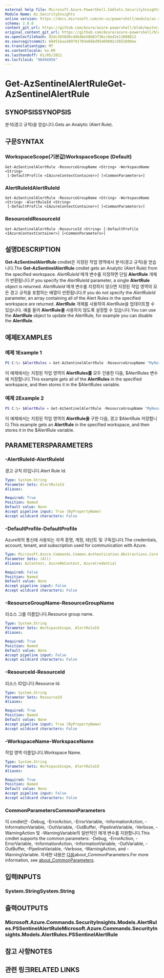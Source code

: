 ```yaml
---
external help file: Microsoft.Azure.PowerShell.Cmdlets.SecurityInsights.dll-Help.xml
Module Name: Az.SecurityInsights
online version: https://docs.microsoft.com/en-us/powershell/module/az.securityinsights/get-azsentinelalertrule
schema: 2.0.0
content_git_url: https://github.com/Azure/azure-powershell/blob/master/src/SecurityInsights/SecurityInsights/help/Get-AzSentinelAlertRule.md
original_content_git_url: https://github.com/Azure/azure-powershell/blob/master/src/SecurityInsights/SecurityInsights/help/Get-AzSentinelAlertRule.md
ms.openlocfilehash: 02dc3b58d9cd4b4be58b83f36cc6e42e11008812
ms.sourcegitcommit: 68451baa389791703e666d95469602c5652609ee
ms.translationtype: MT
ms.contentlocale: ko-KR
ms.lasthandoff: 01/05/2021
ms.locfileid: "98494956"
---
```

# <span data-ttu-id="73888-101">Get-AzSentinelAlertRule</span><span class="sxs-lookup"><span data-stu-id="73888-101">Get-AzSentinelAlertRule</span></span>

## <span data-ttu-id="73888-102">SYNOPSIS</span><span class="sxs-lookup"><span data-stu-id="73888-102">SYNOPSIS</span></span>
<span data-ttu-id="73888-103">분석(경고 규칙)을 얻습니다.</span><span class="sxs-lookup"><span data-stu-id="73888-103">Gets an Analytic (Alert Rule).</span></span>

## <span data-ttu-id="73888-104">구문</span><span class="sxs-lookup"><span data-stu-id="73888-104">SYNTAX</span></span>

### <span data-ttu-id="73888-105">WorkspaceScope(기본값)</span><span class="sxs-lookup"><span data-stu-id="73888-105">WorkspaceScope (Default)</span></span>
```
Get-AzSentinelAlertRule -ResourceGroupName <String> -WorkspaceName <String>
 [-DefaultProfile <IAzureContextContainer>] [<CommonParameters>]
```

### <span data-ttu-id="73888-106">AlertRuleId</span><span class="sxs-lookup"><span data-stu-id="73888-106">AlertRuleId</span></span>
```
Get-AzSentinelAlertRule -ResourceGroupName <String> -WorkspaceName <String> -AlertRuleId <String>
 [-DefaultProfile <IAzureContextContainer>] [<CommonParameters>]
```

### <span data-ttu-id="73888-107">ResourceId</span><span class="sxs-lookup"><span data-stu-id="73888-107">ResourceId</span></span>
```
Get-AzSentinelAlertRule -ResourceId <String> [-DefaultProfile <IAzureContextContainer>] [<CommonParameters>]
```

## <span data-ttu-id="73888-108">설명</span><span class="sxs-lookup"><span data-stu-id="73888-108">DESCRIPTION</span></span>
<span data-ttu-id="73888-109">**Get-AzSentinelAlertRule** cmdlet은 지정된 작업 영역에서 분석(경고 규칙)을 얻습니다.</span><span class="sxs-lookup"><span data-stu-id="73888-109">The **Get-AzSentinelAlertRule** cmdlet gets an Analytic (Alert Rule) from the specified workspace.</span></span>
<span data-ttu-id="73888-110">*AlertRuleId* 매개 변수를 지정하면 단일 **AlertRule** 개체가 반환됩니다.</span><span class="sxs-lookup"><span data-stu-id="73888-110">If you specify the *AlertRuleId* parameter, a single **AlertRule** object is returned.</span></span>
<span data-ttu-id="73888-111">*AlertRuleId* 매개 변수를 지정하지 않으면 지정된 작업 영역의 모든 경고 규칙을 포함하는 배열이 반환됩니다.</span><span class="sxs-lookup"><span data-stu-id="73888-111">If you do not specify the *AlertRuleId* parameter, an array containing all of the Alert Rules in the specified workspace are returned.</span></span>
<span data-ttu-id="73888-112">**AlertRule** 개체를 사용하여 AlertRule을 업데이트할 수 있습니다. 예를 들어 **AlertRule을** 사용하지 않도록 설정할 수 있습니다.</span><span class="sxs-lookup"><span data-stu-id="73888-112">You can use the **AlertRule** object to update the AlertRule, for example you can disable the **AlertRule**.</span></span>

## <span data-ttu-id="73888-113">예제</span><span class="sxs-lookup"><span data-stu-id="73888-113">EXAMPLES</span></span>

### <span data-ttu-id="73888-114">예제 1</span><span class="sxs-lookup"><span data-stu-id="73888-114">Example 1</span></span>
```powershell
PS C:\> $AlertRules = Get-AzSentinelAlertRule -ResourceGroupName "MyResourceGroup" -WorkspaceName "MyWorkspaceName"
```

<span data-ttu-id="73888-115">이 예제에서는 지정된 작업 영역의 **AlertRules를** 모두 인용한 다음, $AlertRules 변수에 저장합니다.</span><span class="sxs-lookup"><span data-stu-id="73888-115">This example gets all of the **AlertRules** in the specified workspace, and then stores it in the $AlertRules variable.</span></span>

### <span data-ttu-id="73888-116">예제 2</span><span class="sxs-lookup"><span data-stu-id="73888-116">Example 2</span></span>
```powershell
PS C:\> $AlertRule = Get-AzSentinelAlertRule -ResourceGroupName "MyResourceGroup" -WorkspaceName "MyWorkspaceName" -AlertRuleId "MyAlertRuleId"
```

<span data-ttu-id="73888-117">이 예제에서는 지정된 작업 영역의 **AlertRule을** 구한 다음, 경고 $AlertRule 저장합니다.</span><span class="sxs-lookup"><span data-stu-id="73888-117">This example gets an **AlertRule** in the specified workspace, and then stores it in the $AlertRule variable.</span></span>

## <span data-ttu-id="73888-118">PARAMETERS</span><span class="sxs-lookup"><span data-stu-id="73888-118">PARAMETERS</span></span>

### <span data-ttu-id="73888-119">-AlertRuleId</span><span class="sxs-lookup"><span data-stu-id="73888-119">-AlertRuleId</span></span>
<span data-ttu-id="73888-120">경고 규칙 ID입니다.</span><span class="sxs-lookup"><span data-stu-id="73888-120">Alert Rule Id.</span></span>

```yaml
Type: System.String
Parameter Sets: AlertRuleId
Aliases:

Required: True
Position: Named
Default value: None
Accept pipeline input: True (ByPropertyName)
Accept wildcard characters: False
```

### <span data-ttu-id="73888-121">-DefaultProfile</span><span class="sxs-lookup"><span data-stu-id="73888-121">-DefaultProfile</span></span>
<span data-ttu-id="73888-122">Azure와의 통신에 사용되는 자격 증명, 계정, 테넌트 및 구독입니다.</span><span class="sxs-lookup"><span data-stu-id="73888-122">The credentials, account, tenant, and subscription used for communication with Azure.</span></span>

```yaml
Type: Microsoft.Azure.Commands.Common.Authentication.Abstractions.Core.IAzureContextContainer
Parameter Sets: (All)
Aliases: AzContext, AzureRmContext, AzureCredential

Required: False
Position: Named
Default value: None
Accept pipeline input: False
Accept wildcard characters: False
```

### <span data-ttu-id="73888-123">-ResourceGroupName</span><span class="sxs-lookup"><span data-stu-id="73888-123">-ResourceGroupName</span></span>
<span data-ttu-id="73888-124">리소스 그룹 이름입니다.</span><span class="sxs-lookup"><span data-stu-id="73888-124">Resource group name.</span></span>

```yaml
Type: System.String
Parameter Sets: WorkspaceScope, AlertRuleId
Aliases:

Required: True
Position: Named
Default value: None
Accept pipeline input: False
Accept wildcard characters: False
```

### <span data-ttu-id="73888-125">-ResourceId</span><span class="sxs-lookup"><span data-stu-id="73888-125">-ResourceId</span></span>
<span data-ttu-id="73888-126">리소스 ID입니다.</span><span class="sxs-lookup"><span data-stu-id="73888-126">Resource Id.</span></span>

```yaml
Type: System.String
Parameter Sets: ResourceId
Aliases:

Required: True
Position: Named
Default value: None
Accept pipeline input: True (ByPropertyName)
Accept wildcard characters: False
```

### <span data-ttu-id="73888-127">-WorkspaceName</span><span class="sxs-lookup"><span data-stu-id="73888-127">-WorkspaceName</span></span>
<span data-ttu-id="73888-128">작업 영역 이름입니다.</span><span class="sxs-lookup"><span data-stu-id="73888-128">Workspace Name.</span></span>

```yaml
Type: System.String
Parameter Sets: WorkspaceScope, AlertRuleId
Aliases:

Required: True
Position: Named
Default value: None
Accept pipeline input: False
Accept wildcard characters: False
```

### <span data-ttu-id="73888-129">CommonParameters</span><span class="sxs-lookup"><span data-stu-id="73888-129">CommonParameters</span></span>
<span data-ttu-id="73888-130">이 cmdlet은 -Debug, -ErrorAction, -ErrorVariable, -InformationAction, -InformationVariable, -OutVariable, -OutBuffer, -PipelineVariable, -Verbose, -WarningAction 및 -WarningVariable의 일반적인 매개 변수를 지원합니다.</span><span class="sxs-lookup"><span data-stu-id="73888-130">This cmdlet supports the common parameters: -Debug, -ErrorAction, -ErrorVariable, -InformationAction, -InformationVariable, -OutVariable, -OutBuffer, -PipelineVariable, -Verbose, -WarningAction, and -WarningVariable.</span></span> <span data-ttu-id="73888-131">자세한 내용은 [다음](http://go.microsoft.com/fwlink/?LinkID=113216)about_CommonParameters.</span><span class="sxs-lookup"><span data-stu-id="73888-131">For more information, see [about_CommonParameters](http://go.microsoft.com/fwlink/?LinkID=113216).</span></span>

## <span data-ttu-id="73888-132">입력</span><span class="sxs-lookup"><span data-stu-id="73888-132">INPUTS</span></span>

### <span data-ttu-id="73888-133">System.String</span><span class="sxs-lookup"><span data-stu-id="73888-133">System.String</span></span>
## <span data-ttu-id="73888-134">출력</span><span class="sxs-lookup"><span data-stu-id="73888-134">OUTPUTS</span></span>

### <span data-ttu-id="73888-135">Microsoft.Azure.Commands.SecurityInsights.Models.AlertRules.PSSentinelAlertRule</span><span class="sxs-lookup"><span data-stu-id="73888-135">Microsoft.Azure.Commands.SecurityInsights.Models.AlertRules.PSSentinelAlertRule</span></span>
## <span data-ttu-id="73888-136">참고 사항</span><span class="sxs-lookup"><span data-stu-id="73888-136">NOTES</span></span>

## <span data-ttu-id="73888-137">관련 링크</span><span class="sxs-lookup"><span data-stu-id="73888-137">RELATED LINKS</span></span>
